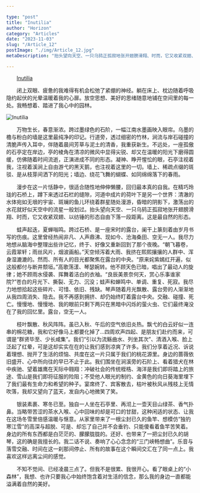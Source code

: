 ```yaml
---

type: "post"
title: "Inutilia"
author: "Horizon"
category: "Articles"
date: "2023-11-03"
slug: "/Article_12"
postImage: "./img/Article_12.jpg"
metaDescription: "抬头望向天空、一只乌鸫正孤寂地张开翅膀滑翔、时而，它又收紧双翅、以纺锤的形态自由下落一段距离。这是最自然的形态。"

---
```


&emsp;&emsp;[Inutilia](https://soundcloud.com/rushdownrecs/quartzone-l-m-inutilia)

&emsp;&emsp;闭上双眼、疲惫的我难得有机会松弛了紧绷的神经。躺在床上、枕边随着呼吸隐约起伏的光晕温暖着我的心扉。放空思想、美好的思绪随意地铺在空间里的每一处。我畅想着、踏进了我心中的园林。

![Inutilia](./img/Article_12.jpg)

&emsp;&emsp;万物生长，春意渐浓。跨过墨绿色的石阶，一幅江南水墨画映入眼帘。乌墨的檐与粉白的墙是这里最纯净的印记。行道旁，透过细密的竹林，涧流与岸石碰撞的清脆声传入耳中，伴随着晨间芳草与泥土的清香，我重获新生。不远处，一座孤傲的石亭定在岸边，亭的棱角在清凉的微风中显得尖锐、却又在温暖的阳光下磨得圆缓，仿佛随着时间流逝，正演进成不同的形态。凝神、睁开惺忪的眼，石亭注视着我，注视着溪涧上自由游弋的黑天鹅，也注视着这里的一切。墙上、稀疏点缀的斑驳、是从枝芽间洒下的阳光；墙边、绕花飞舞的蝴蝶、如同绵绵落下的春雨。

&emsp;&emsp;漫步在这一片恬静中，很适合随性地伸伸懒腰，回归最本真的自我。在精巧玲珑的石桥上，蹲下来透过石栏的缝隙，河道中成片的荷叶下是另一个世界：清澈的水体宛如无垠的宇宙、斑斓的鱼儿环绕着群星随处漫游，昏暗的阴影下，激荡出的水花就好似天空中的流星一般划过。抬头望向天空、一只乌鸫正孤寂地张开翅膀滑翔、时而，它又收紧双翅、以纺锤的形态自由下落一段距离。这是最自然的形态。

&emsp;&emsp;蛙声起迭，夏蝉嗡鸣。跨过石桥、是一座宋时的露台，阑干上篆刻着由岁月书写的伤痕。这里曾经热闹非凡、人声鼎沸、现如今、沧海桑田、空无一人。我尽力地想从脑海中整理出些许记忆，终于、好像又重新回到了那个夜晚。“朝飞暮卷，云霞翠轩；雨丝风片，烟波画船。”天空倾泻着大雨、我挤在熙熙攘攘的人群中、浑身湿漉漉的。然而、所有人的目光都聚焦在露台的中央。“原来姹紫嫣红开遍，似这般都付与断井颓垣。”高歌荡漾、琴瑟婉转。他不顾天色已暗，唱出了最动人的旋律；她不顾雨水侵袭、挥舞着洁白的衣袖。“良辰美景奈何天，赏心乐事谁家院?”苍白的月光下、撕裂、无力、沉没；蛙声和蝉鸣中、单调、重复、死寂。我尽力地想拾起这些碎片、可惜、依旧、残缺。琴声随着月光飘散、露台旁的人渐渐地从我四周消失、隐去。我不再感到拥挤、却仍始终盯着露台中央。交融、碰撞、死亡。慢慢地、慢慢地、我的眼前只剩下两只在黑暗中闪烁的萤火虫、它们最终淹没在了我的回忆里。露台，空无一人。

&emsp;&emsp;枝叶飘散、秋风阵阵。虽已入秋、午后的空气依旧炎热。飘弋的白云好似一连串的棉花糖，我和它好像马上都要化掉了…四周欢声四起、是朋友们赴约而来，可谓是“群贤毕至、少长咸集”。我们“引以为流觞曲水、列坐其次”、清酒入喉、脸上泛起了红晕，可是这却实实在在的让我们感到凉爽了许多。我们分享着近况、诉说着理想、抛开了生活的烦恼、共度在这一片只属于我们的桃花源里。身边的蔷薇依旧盛开、心中所向往的早已不止于此。我们围坐在涧溪旁的石阶上、看着猎犬在林中疾驰、望着雄鹰在天际中翱翔：冲破社会的传统桎梏、海洋是我们即将踏上的旅途、雪山是我们即将征服的险阻；不受他人眼光的制约、金黄色的向日葵海里埋下了我们最有生命力和希望的种子。宴席终了、宾客散去，枯叶被秋风从残枝上无情吹落，我却又望向了蓝天，发自内心地微笑了笑。
	
&emsp;&emsp;银装素裹、寒冬已至。独自一人坐在石亭里、再沏上一壶天目山绿茶、香气扑鼻。当略带苦涩的茶水入喉、心中回味的却是可口的甘甜，这种闲适的状态、让我在这场冬雪里倍感温暖与惬意。从家里带来了一根尘封已久的鱼竿、想模仿“独钓寒江雪”的高深与超脱、可是、却忘了自己并不会垂钓、只能傻看着鱼竿苦笑着。身边的所有东西都是白茫茫的、朦朦胧胧的。还好、也带来了一把尘封已久的胡琴，这的确是我擅长的。我二话不说、奏响了心心念念的“三门峡畅想曲”。乐音与落雪交融、时间在这一刹那间停止、所有的故事在这个瞬间交汇在了同一点上。我喜欢这样远离尘间的感觉。

&emsp;&emsp;不知不觉间、已经凌晨三点了。但我不是很累、我很开心。看了眼桌上的“小森林”，我想、也许只要我心中始终饱含着对生活的信念，那么我的身边一直都能溢满着自然的美好。
